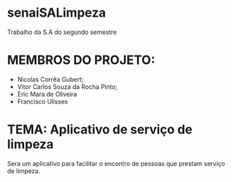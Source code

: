 # senaiSALimpeza
Trabalho da S.A do segundo semestre

# MEMBROS DO PROJETO:
- Nicolas Corrêa Gubert;
- Vitor Carlos Souza da Rocha Pinto;
- Eric Mara de Oliveira
- Francisco Ulisses
  
# TEMA: Aplicativo de serviço de limpeza
Sera um aplicativo para facilitar o encontro de pessoas que prestam serviço de limpeza.
